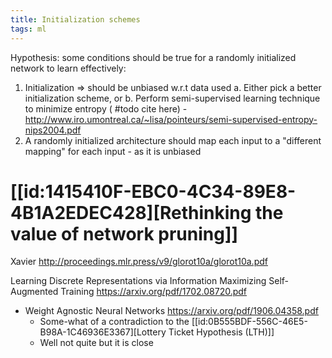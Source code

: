 ```yaml
---
title: Initialization schemes
tags: ml
---
```


Hypothesis: some conditions should be true for a randomly initialized network to learn effectively:

1. Initialization => should be unbiased w.r.t data used
   a. Either pick a better initialization scheme, or
   b. Perform semi-supervised learning technique to minimize entropy ( #todo cite here) - http://www.iro.umontreal.ca/~lisa/pointeurs/semi-supervised-entropy-nips2004.pdf
2. A randomly initialized architecture should map each input to a "different mapping" for each input - as it is unbiased


# [[id:1415410F-EBC0-4C34-89E8-4B1A2EDEC428][Rethinking the value of network pruning]]

Xavier http://proceedings.mlr.press/v9/glorot10a/glorot10a.pdf

Learning Discrete Representations via Information Maximizing Self-Augmented Training
https://arxiv.org/pdf/1702.08720.pdf


- Weight Agnostic Neural Networks https://arxiv.org/pdf/1906.04358.pdf
  + Some-what of a contradiction to the [[id:0B555BDF-556C-46E5-B98A-1C46936E3367][Lottery Ticket Hypothesis (LTH)]]
  + Well not quite but it is close

